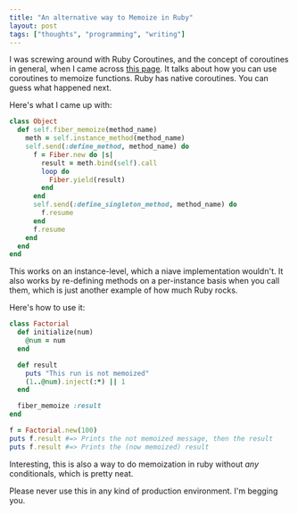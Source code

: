 ```yaml
---
title: "An alternative way to Memoize in Ruby"
layout: post
tags: ["thoughts", "programming", "writing"]
---
```



I was screwing around with Ruby Coroutines, and the concept of coroutines in general, when I came across [this page](http://wiki.c2.com/?CoRoutine).
It talks about how you can use coroutines to memoize functions.
Ruby has native coroutines.
You can guess what happened next.

Here's what I came up with:

```ruby
class Object
  def self.fiber_memoize(method_name)
    meth = self.instance_method(method_name)
    self.send(:define_method, method_name) do
      f = Fiber.new do |s|
        result = meth.bind(self).call
        loop do
          Fiber.yield(result)
        end
      end
      self.send(:define_singleton_method, method_name) do
        f.resume
      end
      f.resume
    end
  end
end
```

This works on an instance-level, which a niave implementation wouldn't.
It also works by re-defining methods on a per-instance basis when you call them, which is just another example of how much Ruby rocks.

Here's how to use it:

```ruby
class Factorial
  def initialize(num)
    @num = num
  end

  def result
    puts "This run is not memoized"
    (1..@num).inject(:*) || 1
  end

  fiber_memoize :result
end

f = Factorial.new(100)
puts f.result #=> Prints the not memoized message, then the result
puts f.result #=> Prints the (now memoized) result
```

Interesting, this is also a way to do memoization in ruby without *any* conditionals, which is pretty neat.

Please never use this in any kind of production environment.
I'm begging you.
